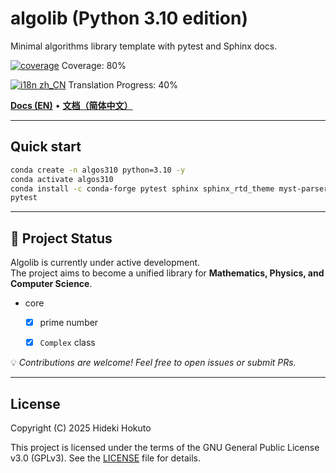 # algolib (Python 3.10 edition)

Minimal algorithms library template with pytest and Sphinx docs.

<!-- coverage:start -->
[![coverage](https://img.shields.io/badge/coverage-80%25-brightgreen)](https://HidekiHokuto.github.io/algolib/coverage/)
Coverage: 80%
<!-- coverage:end -->
<!-- i18n-progress:start -->
[![i18n zh_CN](https://img.shields.io/badge/i18n%20zh--CN-40%25-blue)](https://HidekiHokuto.github.io/algolib/zh/)
Translation Progress: 40%
<!-- i18n-progress:end -->

[**Docs (EN)**](https://HidekiHokuto.github.io/algolib/en/) • [**文档（简体中文）**](https://HidekiHokuto.github.io/algolib/zh/)



---

## Quick start
```bash
conda create -n algos310 python=3.10 -y
conda activate algos310
conda install -c conda-forge pytest sphinx sphinx_rtd_theme myst-parser -y
pytest
```

---

## 🚧 Project Status

Algolib is currently under active development.  
The project aims to become a unified library for **Mathematics, Physics, and Computer Science**.

- core
  - [x] prime number
  - [x] `Complex` class


💡 *Contributions are welcome! Feel free to open issues or submit PRs.*

---

## License

Copyright (C) 2025 Hideki Hokuto

This project is licensed under the terms of the GNU General Public License v3.0 (GPLv3).
See the [LICENSE](./LICENSE) file for details.